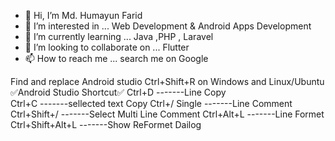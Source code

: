 - 👋 Hi, I’m Md. Humayun Farid
- 👀 I’m interested in ... Web Development & Android Apps Development
- 🌱 I’m currently learning ... Java ,PHP , Laravel
- 💞️ I’m looking to collaborate on ... Flutter
- 📫 How to reach me ... search me on Google 


Find and replace Android studio  Ctrl+Shift+R on Windows and Linux/Ubuntu
✅Android Studio Shortcut✅
Ctrl+D           -------Line Copy
<br>
Ctrl+C           -------sellected text Copy
Ctrl+/ Single    -------Line Comment
Ctrl+Shift+/     -------Select Multi Line Comment
Ctrl+Alt+L       -------Line Formet
Ctrl+Shift+Alt+L -------Show ReFormet Dailog

